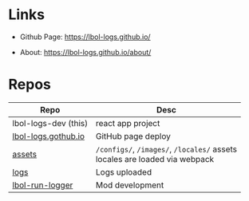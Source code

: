# Links

- Github Page: https://lbol-logs.github.io/

- About: https://lbol-logs.github.io/about/

# Repos

| Repo | Desc |
| --- | --- |
| lbol-logs-dev (this)| react app project |
| [lbol-logs.gothub.io](https://github.com/lbol-logs/lbol-logs.github.io/) | GitHub page deploy |
| [assets](https://github.com/lbol-logs/assets/) | `/configs/`, `/images/`, `/locales/` assets<br />locales are loaded via webpack |
| [logs](https://github.com/lbol-logs/logs) | Logs uploaded |
| [lbol-run-logger](https://github.com/lbol-logs/lbol-run-logger/) | Mod development |